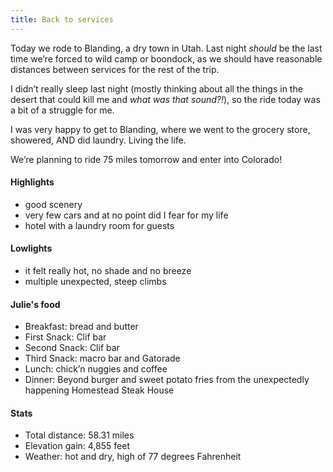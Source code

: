 ```yaml
---
title: Back to services
---
```


Today we rode to Blanding, a dry town in Utah. Last night _should_ be the last time we’re forced to wild camp or boondock, as we should have reasonable distances between services for the rest of the trip. 

I didn’t really sleep last night (mostly thinking about all the things in the desert that could kill me and _what was that sound?!_), so the ride today was a bit of a struggle for me. 

I was very happy to get to Blanding, where we went to the grocery store, showered, AND did laundry. Living the life. 

We’re planning to ride 75 miles tomorrow and enter into Colorado!

#### Highlights
- good scenery
- very few cars and at no point did I fear for my life 
- hotel with a laundry room for guests

#### Lowlights
- it felt really hot, no shade and no breeze
- multiple unexpected, steep climbs

#### Julie's food
- Breakfast: bread and butter
- First Snack: Clif bar
- Second Snack: Clif bar
- Third Snack: macro bar and Gatorade 
- Lunch: chick’n nuggies and coffee
- Dinner: Beyond burger and sweet potato fries from the unexpectedly happening Homestead Steak House 

#### Stats
- Total distance: 58.31 miles
- Elevation gain: 4,855 feet
- Weather: hot and dry, high of 77 degrees Fahrenheit
